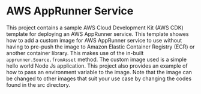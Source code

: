 # AWS AppRunner Service

This project contains a sample AWS Cloud Development Kit (AWS CDK) template for deploying an AWS AppRunner service. 
This template showes how to add a custom image for AWS AppRunner service to use without having to pre-push the image to Amazon Elastic Container Registry (ECR) or another container library. This makes use of the in-built `apprunner.Source.fromAsset` method.
The custom image used is a simple hello world Node Js application. This project also provides an example of how to pass an environment variable to the image. Note that the image can be changed to other images that suit your use case by changing the codes found in the src directory.